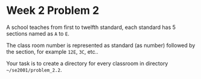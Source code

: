 # Week 2 Problem 2

A school teaches from first to twelfth standard, each standard has 5 sections named as ` A ` to ` E `. 

The class room number is represented as standard (as number) followed by the section, for example ` 12E `, ` 3C `, etc..

Your task is to create a directory for every classroom in directory ` ~/se2001/problem_2.2 `.
